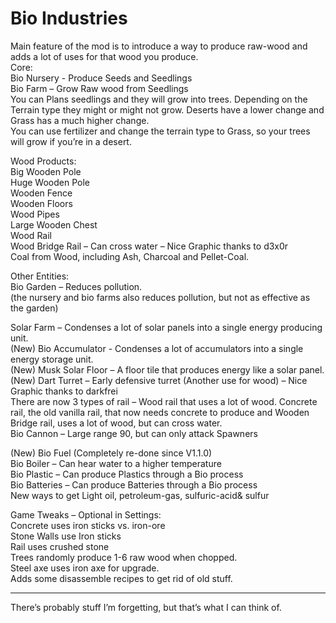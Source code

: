 # Bio Industries

Main feature of the mod is to introduce a way to produce raw-wood and adds a lot of uses for that wood you produce.  
Core:  
Bio Nursery - Produce Seeds and Seedlings  
Bio Farm – Grow Raw wood from Seedlings  
You can Plans seedlings and they will grow into trees. Depending on the Terrain type they might or might not grow. Deserts have a lower change and Grass has a much higher change.  
You can use fertilizer and change the terrain type to Grass, so your trees will grow if you’re in a desert.  
  
Wood Products:  
Big Wooden Pole  
Huge Wooden Pole  
Wooden Fence  
Wooden Floors  
Wood Pipes  
Large Wooden Chest  
Wood Rail  
Wood Bridge Rail – Can cross water – Nice Graphic thanks to d3x0r  
Coal from Wood, including Ash, Charcoal and Pellet-Coal.  

Other Entities:  
Bio Garden – Reduces pollution.  
(the nursery and bio farms also reduces pollution, but not as effective as the garden)  
  
Solar Farm – Condenses a lot of solar panels into a single energy producing unit.  
(New) Bio Accumulator - Condenses a lot of accumulators into a single energy storage unit.  
(New) Musk Solar Floor – A floor tile that produces energy like a solar panel.  
(New) Dart Turret – Early defensive turret (Another use for wood) – Nice Graphic thanks to darkfrei   
There are now 3 types of rail – Wood rail that uses a lot of wood. Concrete rail, the old vanilla rail, that now needs concrete to produce and Wooden Bridge rail, uses a lot of wood, but can cross water.  
Bio Cannon – Large range 90, but can only attack Spawners  
  
(New) Bio Fuel (Completely re-done since V1.1.0)  
Bio Boiler – Can hear water to a higher temperature  
Bio Plastic – Can produce Plastics through a Bio process  
Bio Batteries – Can produce Batteries through a Bio process  
New ways to get Light oil, petroleum-gas, sulfuric-acid& sulfur  
  
  
Game Tweaks – Optional in Settings:  
Concrete uses iron sticks vs. iron-ore  
Stone Walls use Iron sticks  
Rail uses crushed stone  
Trees randomly produce 1-6 raw wood when chopped.  
Steel axe uses iron axe for upgrade.  
Adds some disassemble recipes to get rid of old stuff.  
  
------  
  
There’s probably stuff I’m forgetting, but that’s what I can think of.
